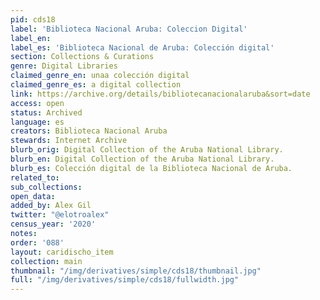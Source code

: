 ```yaml
---
pid: cds18
label: 'Biblioteca Nacional Aruba: Coleccion Digital'
label_en:
label_es: 'Biblioteca Nacional de Aruba: Colección digital'
section: Collections & Curations
genre: Digital Libraries
claimed_genre_en: unaa colección digital
claimed_genre_es: a digital collection
link: https://archive.org/details/bibliotecanacionalaruba&sort=date
access: open
status: Archived
language: es
creators: Biblioteca Nacional Aruba
stewards: Internet Archive
blurb_orig: Digital Collection of the Aruba National Library.
blurb_en: Digital Collection of the Aruba National Library.
blurb_es: Colección digital de la Biblioteca Nacional de Aruba.
related_to:
sub_collections:
open_data:
added_by: Alex Gil
twitter: "@elotroalex"
census_year: '2020'
notes:
order: '088'
layout: caridischo_item
collection: main
thumbnail: "/img/derivatives/simple/cds18/thumbnail.jpg"
full: "/img/derivatives/simple/cds18/fullwidth.jpg"
---
```


